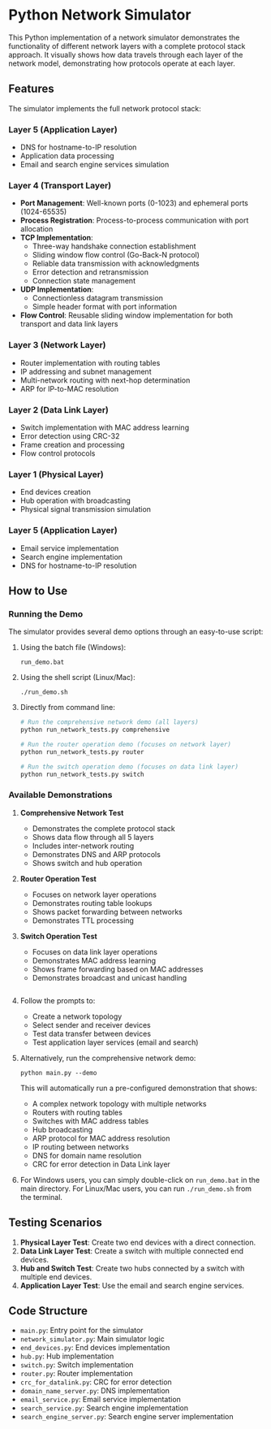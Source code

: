 # Python Network Simulator

This Python implementation of a network simulator demonstrates the functionality of different network layers with a complete protocol stack approach. It visually shows how data travels through each layer of the network model, demonstrating how protocols operate at each layer.

## Features

The simulator implements the full network protocol stack:

### Layer 5 (Application Layer)
- DNS for hostname-to-IP resolution
- Application data processing
- Email and search engine services simulation

### Layer 4 (Transport Layer)
- **Port Management**: Well-known ports (0-1023) and ephemeral ports (1024-65535)
- **Process Registration**: Process-to-process communication with port allocation
- **TCP Implementation**: 
  - Three-way handshake connection establishment
  - Sliding window flow control (Go-Back-N protocol)
  - Reliable data transmission with acknowledgments
  - Error detection and retransmission
  - Connection state management
- **UDP Implementation**:
  - Connectionless datagram transmission
  - Simple header format with port information
- **Flow Control**: Reusable sliding window implementation for both transport and data link layers

### Layer 3 (Network Layer)
- Router implementation with routing tables
- IP addressing and subnet management
- Multi-network routing with next-hop determination
- ARP for IP-to-MAC resolution

### Layer 2 (Data Link Layer)
- Switch implementation with MAC address learning
- Error detection using CRC-32
- Frame creation and processing
- Flow control protocols

### Layer 1 (Physical Layer)
- End devices creation
- Hub operation with broadcasting
- Physical signal transmission simulation

### Layer 5 (Application Layer)
- Email service implementation
- Search engine implementation
- DNS for hostname-to-IP resolution

## How to Use

### Running the Demo

The simulator provides several demo options through an easy-to-use script:

1. Using the batch file (Windows):
   ```
   run_demo.bat
   ```

2. Using the shell script (Linux/Mac):
   ```
   ./run_demo.sh
   ```

3. Directly from command line:
   ```bash
   # Run the comprehensive network demo (all layers)
   python run_network_tests.py comprehensive
   
   # Run the router operation demo (focuses on network layer)
   python run_network_tests.py router
   
   # Run the switch operation demo (focuses on data link layer)
   python run_network_tests.py switch
   ```

### Available Demonstrations

1. **Comprehensive Network Test**
   - Demonstrates the complete protocol stack
   - Shows data flow through all 5 layers
   - Includes inter-network routing
   - Demonstrates DNS and ARP protocols
   - Shows switch and hub operation

2. **Router Operation Test**
   - Focuses on network layer operations
   - Demonstrates routing table lookups
   - Shows packet forwarding between networks
   - Demonstrates TTL processing

3. **Switch Operation Test**
   - Focuses on data link layer operations
   - Demonstrates MAC address learning
   - Shows frame forwarding based on MAC addresses
   - Demonstrates broadcast and unicast handling
   ```

2. Follow the prompts to:
   - Create a network topology
   - Select sender and receiver devices
   - Test data transfer between devices
   - Test application layer services (email and search)

3. Alternatively, run the comprehensive network demo:
   ```
   python main.py --demo
   ```
   
   This will automatically run a pre-configured demonstration that shows:
   - A complex network topology with multiple networks
   - Routers with routing tables
   - Switches with MAC address tables
   - Hub broadcasting
   - ARP protocol for MAC address resolution
   - IP routing between networks
   - DNS for domain name resolution
   - CRC for error detection in Data Link layer
   
4. For Windows users, you can simply double-click on `run_demo.bat` in the main directory.
   For Linux/Mac users, you can run `./run_demo.sh` from the terminal.

## Testing Scenarios

1. **Physical Layer Test**: Create two end devices with a direct connection.
2. **Data Link Layer Test**: Create a switch with multiple connected end devices.
3. **Hub and Switch Test**: Create two hubs connected by a switch with multiple end devices.
4. **Application Layer Test**: Use the email and search engine services.

## Code Structure

- `main.py`: Entry point for the simulator
- `network_simulator.py`: Main simulator logic
- `end_devices.py`: End devices implementation
- `hub.py`: Hub implementation
- `switch.py`: Switch implementation
- `router.py`: Router implementation
- `crc_for_datalink.py`: CRC for error detection
- `domain_name_server.py`: DNS implementation
- `email_service.py`: Email service implementation
- `search_service.py`: Search engine implementation
- `search_engine_server.py`: Search engine server implementation
